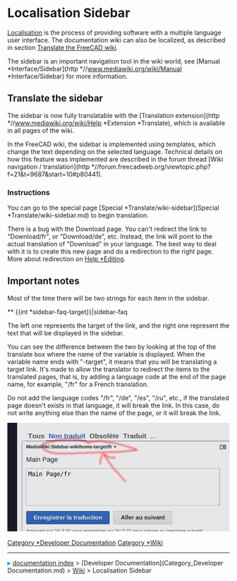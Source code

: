 # Localisation Sidebar
[Localisation](Localisation.md) is the process of providing software with a multiple language user interface. The documentation wiki can also be localized, as described in section [Translate the FreeCAD wiki](Localisation#Translate_the_FreeCAD_wiki.md).

The sidebar is an important navigation tool in the wiki world, see [Manual   *Interface/Sidebar](http   *//www.mediawiki.org/wiki/Manual   *Interface/Sidebar) for more information.

## Translate the sidebar 

The sidebar is now fully translatable with the [Translation extension](http   *//www.mediawiki.org/wiki/Help   *Extension   *Translate), which is available in all pages of the wiki.

In the FreeCAD wiki, the sidebar is implemented using templates, which change the text depending on the selected language. Technical details on how this feature was implemented are described in the forum thread [Wiki navigation / translation](http   *//forum.freecadweb.org/viewtopic.php?f=21&t=9687&start=10#p80441).

### Instructions

You can go to the special page [Special   *Translate/wiki-sidebar](Special   *Translate/wiki-sidebar.md) to begin translation.

There is a bug with the Download page. You can\'t redirect the link to \"Download/fr\", or \"Download/de\", etc. Instead, the link will point to the actual translation of \"Download\" in your language. The best way to deal with it is to create this new page and do a redirection to the right page. More about redirection on [Help   *Editing](Help_Editing.md).

## Important notes 

Most of the time there will be two strings for each item in the sidebar.

\*\* {{int   *sidebar-faq-target}}\|sidebar-faq

The left one represents the target of the link, and the right one represent the text that will be displayed in the sidebar.

You can see the difference between the two by looking at the top of the translate box where the name of the variable is displayed. When the variable name ends with \"-target\", it means that you will be translating a target link. It\'s made to allow the translator to redirect the items to the translated pages, that is, by adding a language code at the end of the page name, for example, \"/fr\" for a French translation.

Do not add the language codes \"/fr\", \"/de\", \"/es\", \"/ru\", etc., if the translated page doesn\'t exists in that language, it will break the link. In this case, do not write anything else than the name of the page, or it will break the link.

![Where to look](images/Translate-sidebar-instruction.png )

 

[Category   *Developer Documentation](Category_Developer_Documentation.md) [Category   *Wiki](Category_Wiki.md)



---
![](images/Right_arrow.png) [documentation index](../README.md) > [Developer Documentation](Category_Developer Documentation.md) > [Wiki](Category_Wiki.md) > Localisation Sidebar
